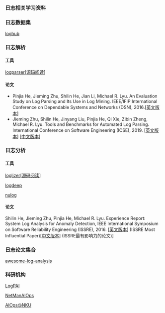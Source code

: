 ### 日志相关学习资料

### 日志数据集
[loghub](https://github.com/logpai/loghub)

### 日志解析
#### 工具
[logparser](https://github.com/logpai/logparser)[[源码阅读](https://github.com/loganalysis/relatedData/issues/1)]
#### 论文
- Pinjia He, Jieming Zhu, Shilin He, Jian Li, Michael R. Lyu. An Evaluation Study on Log Parsing and Its Use in Log Mining. IEEE/IFIP International Conference on Dependable Systems and Networks (DSN), 2016.[[英文版本](http://jmzhu.logpai.com/pub/pjhe_dsn2016.pdf)]
- Jieming Zhu, Shilin He, Jinyang Liu, Pinjia He, Qi Xie, Zibin Zheng, Michael R. Lyu. Tools and Benchmarks for Automated Log Parsing. International Conference on Software Engineering (ICSE), 2019. [[英文版本](https://arxiv.org/pdf/1811.03509.pdf)] [[中文版本](https://blog.csdn.net/ARPOSPF/article/details/98795806)]

### 日志分析
#### 工具
[loglizer](https://github.com/logpai/loglizer)[[源码阅读](https://github.com/loganalysis/relatedData/issues/2)]

[logdeep](https://github.com/donglee-afar/logdeep)

[nulog](https://github.com/nulog/nulog)

#### 论文
Shilin He, Jieming Zhu, Pinjia He, Michael R. Lyu. Experience Report: System Log Analysis for Anomaly Detection, IEEE International Symposium on Software Reliability Engineering (ISSRE), 2016. [[英文版本](http://jmzhu.logpai.com/pub/slhe_issre2016.pdf)] (ISSRE Most Influential Paper)[[中文版本](https://github.com/AmateurEvents/article/issues/2)] (ISSRE最有影响力的论文)]

### 日志论文集合

[awesome-log-analysis](https://github.com/logpai/awesome-log-analysis)

### 科研机构
[LogPAI](https://github.com/logpai)

[NetManAIOps](https://github.com/NetManAIOps)

[AIOps@NKU](http://nkcs.iops.ai/)
